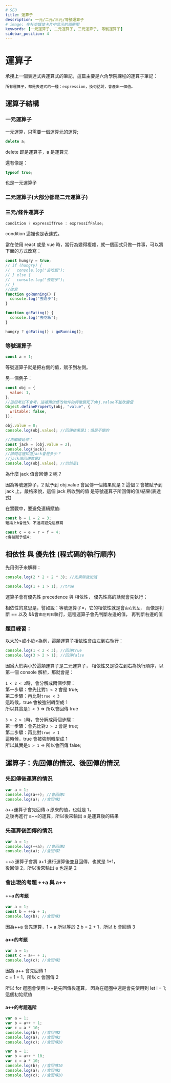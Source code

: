 ```yaml
---
# SEO
title: 運算子
description: 一元/二元/三元/等號運算子
# image: 在社交媒体卡片中显示的缩略图
keywords: [一元運算子, 二元運算子, 三元運算子, 等號運算子]
sidebar_position: 4
---
```


# 運算子

承接上一個表達式與運算式的筆記，這篇主要是六角學院課程的運算子筆記：

```
所有運算子，都是表達式的一種：expression，換句話說，會產出一個值。
```

## 運算子結構

### 一元運算子

一元運算，只需要一個運算元的運算;

```js
delete a;
```

delete 即是運算子，a 是運算元

還有像是：

```js
typeof true;
```

也是一元運算子

### 二元運算子(大部分都是二元運算子)

### 三元/條件運算子

```js
condition ? expressIfTrue : expressIfFalse;
```

condition 這裡也是表達式。

當在使用 react 或是 vue 時，當行為變得複雜，就一個函式只做一件事，可以將下面的方式改寫：

```js
const hungry = true;
// if (hungry) {
//   console.log("去吃飯");
// } else {
//   console.log("去跑步");
// }
//改寫
function goRunning() {
  console.log("去跑步");
}

function goEating() {
  console.log("去吃飯");
}

hungry ? goEating() : goRunning();
```

### 等號運算子

```js
const a = 1;
```

等號運算子就是把右側的值，賦予到左側。

另一個例子：

```js
const obj = {
  value: 1,
};
//這段考試不會考，這裡用做修改物件的特徵鎖死了obj.value不能改變值
Object.defineProperty(obj, "value", {
  writable: false,
});

obj.value = 0;
console.log(obj.value); //回傳結果是1：值是不變的

//再繼續延伸：
const jack = (obj.value = 2);
console.log(jack);
//請問這裡知道jack會是多少？
//jack值回傳會是2
console.log(obj.value); //仍然是1
```

為什麼 jack 值會回傳 2 呢？

因為等號運算子，2 賦予到 obj.value 會回傳一個結果就是 2
這個 2 會被賦予到 jack 上，嚴格來說，這個 jack 所收到的值
是等號運算子所回傳的值/結果(表達式)

在實戰中，要避免連續賦值:

```js
const b = 1 = 2 = 3;
理論上b會是3，不過請避免這樣寫

const c = e = r = f = 4;
c會被賦予值4;
```

## 相依性 與 優先性 (程式碼的執行順序)

先用例子來解釋：

```js
console.log(2 * 2 + 2 * 3); //先乘除後加減

console.log(1 + 1 > 1); //true
```

運算子會有優先性 precedence 與 相依性，
優先性高的話就會先執行；

相依性的意思是，譬如說：等號運算子=，它的相依性就是會`由右到左`，
而像是判斷 == 以及 &&會`由左到右`執行，這種運算子會先判斷左邊的值，
再判斷右邊的值

### 題目練習：

以大於>或小於<為例，這類運算子相依性會由左到右執行：

```js
console.log(1 < 2 < 3); //回傳true
console.log(3 > 2 > 1); //回傳false
```

因爲大於與小於這類運算子是二元運算子，
相依性又是從左到右為執行順序，以第一個 console 解析，那就會是：

`1 < 2 < 3`時，會分解成兩個步驟：<br/>
第一步驟：會先比對`1 < 2` 會是 true;<br/>
第二步驟：再比對`true < 3`<br/>
這時候，true 會被強制轉型成 1<br/>
所以其實是`1 < 3` => 所以會回傳 true<br/>

`3 > 2 > 1`時，會分解成兩個步驟：<br/>
第一步驟：會先比對`3 > 2` 會是 true;<br/>
第二步驟：再比對`true > 1`<br/>
這時候，true 會被強制轉型成 1<br/>
所以其實是`1 > 1` => 所以會回傳 false;

## 運算子：先回傳的情況、後回傳的情況

### 先回傳後運算的情況

```js
var a = 1;
console.log(a++); //會回傳1
console.log(a); //會回傳2
```

a++運算子會先回傳 a 原來的值，也就是 1，<br/>
之後再進行 a++的運算，所以後來輸出 a 是運算後的結果<br/>

### 先運算後回傳的情況

```js
var a = 1;
console.log(++a); //會回傳2
console.log(a); //會回傳2
```

++a 運算子會將 a+1 進行運算後並且回傳，也就是 1+1，<br/>
後回傳 2，所以後來輸出 a 也還是 2<br/>

### 會出現的考題 ++a 與 a++

#### ++a 的考題

```js
var a = 1;
const b = ++a + 1;
console.log(b); //會回傳3
```

因為++a 會先運算，1 + a 所以等於 2
b = 2 + 1，所以 b 會回傳 3<br/>

#### a++的考題

```js
var a = 1;
const c = a++ + 1;
console.log(c); //會回傳2
```

因為 a++ 會先回傳 1<br/>
c = 1 + 1，所以 c 會回傳 2<br/>

所以 for 迴圈會使用 i++是先回傳後運算，
因為在迴圈中還是會先使用到 let i = 1;這個初始賦值

#### a++的考題進階

```js
var a = 1;
var b = a++ + 1;
var c = a * 10;
console.log(b); //會回傳2
console.log(a); //會回傳2
console.log(c); //會回傳20
```

```js
var a = 1;
var b = a++ * 10;
var c = a * 10;
console.log(b); //會回傳10
console.log(a); //會回傳2
console.log(c); //會回傳20
```
